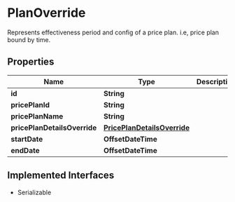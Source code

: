 

# PlanOverride

Represents effectiveness period and config of a price plan. i.e, price plan bound by time.

## Properties

| Name | Type | Description | Notes |
|------------ | ------------- | ------------- | -------------|
|**id** | **String** |  |  |
|**pricePlanId** | **String** |  |  |
|**pricePlanName** | **String** |  |  |
|**pricePlanDetailsOverride** | [**PricePlanDetailsOverride**](PricePlanDetailsOverride.md) |  |  [optional] |
|**startDate** | **OffsetDateTime** |  |  |
|**endDate** | **OffsetDateTime** |  |  |


## Implemented Interfaces

* Serializable


